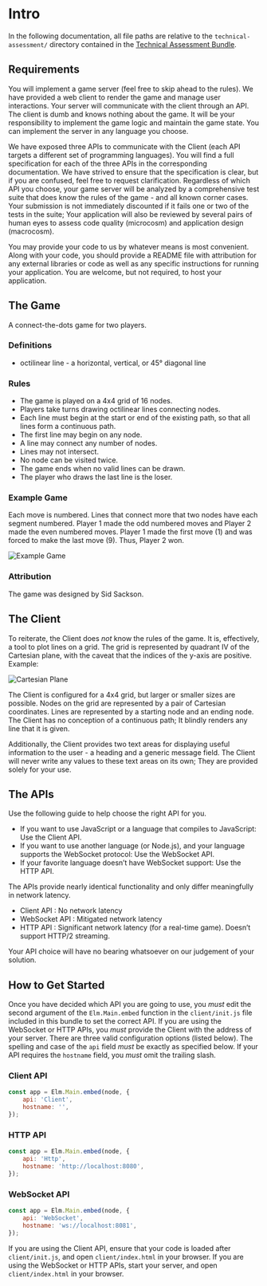# Intro

In the following documentation, all file paths are relative to the `technical-assessment/` directory contained in the [Technical Assessment Bundle](http://technical-assessment.konicaminoltamarketplace.com/technical-assessment.zip).

## Requirements

You will implement a game server (feel free to skip ahead to the rules). We have provided a web client to render the game and manage user interactions. Your server will communicate with the client through an API. The client is dumb and knows nothing about the game. It will be your responsibility to implement the game logic and maintain the game state. You can implement the server in any language you choose.

We have exposed three APIs to communicate with the Client (each API targets a different set of programming languages). You will find a full specification for each of the three APIs in the corresponding documentation. We have strived to ensure that the specification is clear, but if you are confused, feel free to request clarification. Regardless of which API you choose, your game server will be analyzed by a comprehensive test suite that does know the rules of the game - and all known corner cases. Your submission is not immediately discounted if it fails one or two of the tests in the suite; Your application will also be reviewed by several pairs of human eyes to assess code quality (microcosm) and application design (macrocosm).

You may provide your code to us by whatever means is most convenient. Along with your code, you should provide a README file with attribution for any external libraries or code as well as any specific instructions for running your application. You are welcome, but not required, to host your application.

## The Game

A connect-the-dots game for two players.

### Definitions

*   octilinear line - a horizontal, vertical, or 45° diagonal line

### Rules

*   The game is played on a 4x4 grid of 16 nodes.
*   Players take turns drawing octilinear lines connecting nodes.
*   Each line must begin at the start or end of the existing path, so that all lines form a continuous path.
*   The first line may begin on any node.
*   A line may connect any number of nodes.
*   Lines may not intersect.
*   No node can be visited twice.
*   The game ends when no valid lines can be drawn.
*   The player who draws the last line is the loser.

### Example Game

Each move is numbered. Lines that connect more that two nodes have each segment numbered. Player 1 made the odd numbered moves and Player 2 made the even numbered moves. Player 1 made the first move (1) and was forced to make the last move (9). Thus, Player 2 won.

![Example Game](https://technical-assessment.konicaminoltamarketplace.com/img/example-game.svg)

### Attribution

The game was designed by Sid Sackson.

## The Client

To reiterate, the Client does _not_ know the rules of the game. It is, effectively, a tool to plot lines on a grid. The grid is represented by quadrant IV of the Cartesian plane, with the caveat that the indices of the y-axis are positive. Example:

![Cartesian Plane](https://technical-assessment.konicaminoltamarketplace.com/img/cartesian-plane.svg)

The Client is configured for a 4x4 grid, but larger or smaller sizes are possible. Nodes on the grid are represented by a pair of Cartesian coordinates. Lines are represented by a starting node and an ending node. The Client has no conception of a continuous path; It blindly renders any line that it is given.

Additionally, the Client provides two text areas for displaying useful information to the user - a heading and a generic message field. The Client will never write any values to these text areas on its own; They are provided solely for your use.

## The APIs

Use the following guide to help choose the right API for you.

*   If you want to use JavaScript or a language that compiles to JavaScript: Use the Client API.
*   If you want to use another language (or Node.js), and your language supports the WebSocket protocol: Use the WebSocket API.
*   If your favorite language doesn’t have WebSocket support: Use the HTTP API.

The APIs provide nearly identical functionality and only differ meaningfully in network latency.

*   Client API : No network latency
*   WebSocket API : Mitigated network latency
*   HTTP API : Significant network latency (for a real-time game). Doesn’t support HTTP/2 streaming.

Your API choice will have no bearing whatsoever on our judgement of your solution.

## How to Get Started

Once you have decided which API you are going to use, you _must_ edit the second argument of the `Elm.Main.embed` function in the `client/init.js` file included in this bundle to set the correct API. If you are using the WebSocket or HTTP APIs, you _must_ provide the Client with the address of your server. There are three valid configuration options (listed below). The spelling and case of the `api` field _must_ be exactly as specified below. If your API requires the `hostname` field, you _must_ omit the trailing slash.

### Client API

```javascript
const app = Elm.Main.embed(node, {
    api: 'Client',
    hostname: '',
});
```

### HTTP API

```javascript
const app = Elm.Main.embed(node, {
    api: 'Http',
    hostname: 'http://localhost:8080',
});
```

### WebSocket API

```javascript
const app = Elm.Main.embed(node, {
    api: 'WebSocket',
    hostname: 'ws://localhost:8081',
});
```

If you are using the Client API, ensure that your code is loaded after `client/init.js`, and open `client/index.html` in your browser. If you are using the WebSocket or HTTP APIs, start your server, and open `client/index.html` in your browser.

